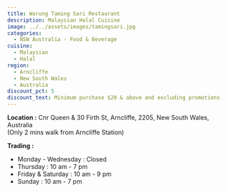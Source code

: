 ```yaml
---
title: Warung Taming Sari Restaurant
description: Malaysian Halal Cuisine
image: ../../assets/images/tamingsari.jpg
categories:
  - NSW Australia - Food & Beverage
cuisine:
  - Malaysian
  - Halal
region:
  - Arncliffe
  - New South Wales
  - Australia
discount_pct: 5
discount_text: Minimum purchase $20 & above and excluding promotions
---
```

**Location :** Cnr Queen & 30 Firth St, Arncliffe, 2205, New South Wales, Australia\
(Only 2 mins walk from Arncliffe Station)

**Trading :** 

* Monday - Wednesday : Closed
* Thursday : 10 am - 7 pm
* Friday & Saturday : 10 am - 9 pm
* Sunday : 10 am - 7 pm
